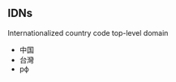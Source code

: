 <h2>IDN<span class="small">s</span></h2>

Internationalized country code top-level domain

* 中国
* 台灣
* рф 
